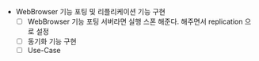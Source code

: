 - WebBrowser 기능 포팅 및 리플리케이션 기능 구현 
  - [ ] WebBrowser 기능 포팅
        서버라면 실행 스폰 해준다.
        해주면서 replication 으로 설정 
  - [ ] 동기화 기능 구현 
  - [ ] Use-Case